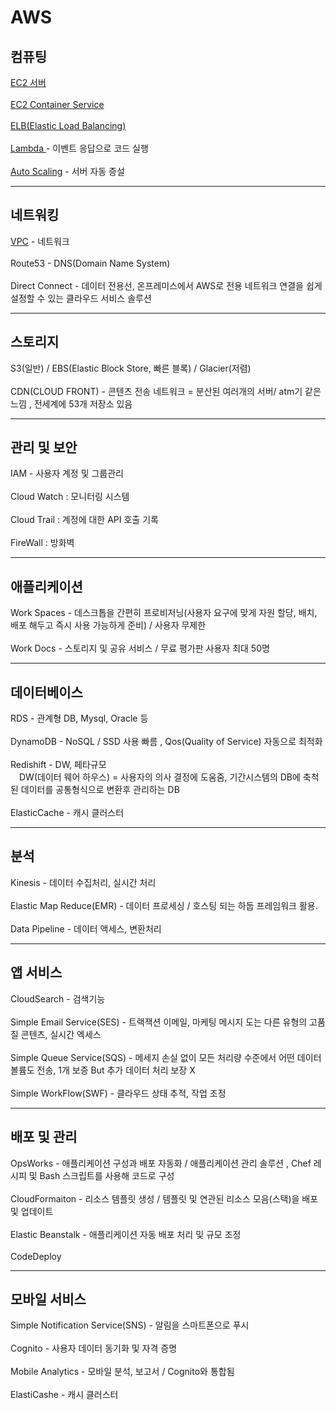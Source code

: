 # AWS

<h2>컴퓨팅</h2>  
<a href="https://github.com/kimTH65/AWS/blob/main/aws/EC2.md">EC2 서버</a>
<br><br><a href="https://github.com/kimTH65/AWS/blob/main/aws/ECS.md">EC2 Container Service </a>
<br><br><a href="https://github.com/kimTH65/AWS/blob/main/aws/ELB.md">ELB(Elastic Load Balancing) </a> 
<br><br><a href="https://aws.amazon.com/ko/lambda/faqs/">Lambda </a>  - 이벤트 응답으로 코드 실행
<br><br><a href="https://docs.aws.amazon.com/ko_kr/autoscaling/ec2/userguide/what-is-amazon-ec2-auto-scaling.html">Auto Scaling</a> - 서버 자동 증설
<hr>

<h2>네트워킹</h2>
<a href="https://github.com/kimTH65/AWS/blob/main/aws/VPC.md">VPC</a> - 네트워크
<br><br> Route53 - DNS(Domain Name System)
<br><br> Direct Connect - 데이터 전용선, 온프레미스에서 AWS로 전용 네트워크 연결을 쉽게 설정할 수 있는 클라우드 서비스 솔루션

<hr>

<h2>스토리지</h2>
S3(일반) / EBS(Elastic Block Store, 빠른 블록) / Glacier(저렴) 
<br><br>CDN(CLOUD FRONT) - 콘텐츠 전송 네트워크 = 분산된 여러개의 서버/ atm기 같은 느낌 , 전세계에 53개 저장소 있음

<hr>

<h2>관리 및 보안</h2>
IAM - 사용자 계정 및 그룹관리
<br><br> Cloud Watch : 모니터링 시스템
<br><br> Cloud Trail : 계정에 대한 API 호출 기록
<br><br> FireWall : 방화벽

<hr>

<h2>애플리케이션</h2>
Work Spaces - 데스크톱을 간편히 프로비저닝(사용자 요구에 맞게 자원 할당, 배치, 배포 해두고 즉시 사용 가능하게 준비) / 사용자 무제한
<br><br> Work Docs - 스토리지 및 공유 서비스 / 무료 평가판 사용자 최대 50명

<hr>

<h2>데이터베이스</h2>
RDS - 관계형 DB, Mysql, Oracle 등
<br><br> DynamoDB - NoSQL / SSD 사용 빠름 , Qos(Quality of Service) 자동으로 최적화
<br><br> Redishift - DW, 페타규모
<br>&emsp;DW(데이터 웨어 하우스) = 사용자의 의사 결정에 도움줌, 기간시스템의 DB에 축척된 데이터를 공통형식으로 변환후 관리하는 DB
<br><br> ElasticCache - 캐시 클러스터

<hr>

<h2>분석</h2>
Kinesis - 데이터 수집처리, 실시간 처리
<br><br> Elastic Map Reduce(EMR) - 데이터 프로세싱 / 호스팅 되는 하둡 프레임워크 활용.
<br><br> Data Pipeline - 데이터 액세스, 변환처리

<hr>

<h2>앱 서비스</h2>
CloudSearch - 검색기능
<br><br> Simple Email Service(SES) - 트랙잭션 이메일, 마케팅 메시지 도는 다른 유형의 고품질 콘텐츠, 실시간 엑세스
<br><br> Simple Queue Service(SQS) - 메세지 손실 없이 모든 처리량 수준에서 어떤 데이터 볼륨도 전송, 1개 보증 But 추가 데이터 처리 보장 X
<br><br> Simple WorkFlow(SWF) - 클라우드 상태 추적, 작업 조정

<hr>

<h2>배포 및 관리</h2>
OpsWorks - 애플리케이션 구성과 배포 자동화 / 애플리케이션 관리 솔루션 , Chef 레시피 및 Bash 스크립트를 사용해 코드로 구성
<br><br> CloudFormaiton - 리소스 템플릿 생성 / 템플릿 및 연관된 리소스 모음(스택)을 배포 및 업데이트
<br><br> Elastic Beanstalk - 애플리케이션 자동 배포 처리 및 규모 조정
<br><br> CodeDeploy

<hr>

<h2>모바일 서비스</h2>
Simple Notification Service(SNS) - 알림을 스마트폰으로 푸시
<br><br> Cognito - 사용자 데이터 동기화 및 자격 증명
<br><br> Mobile Analytics - 모바일 분석, 보고서 / Cognito와 통합됨
<br><br> ElastiCashe - 캐시 클러스터



